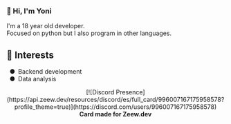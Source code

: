 <html>
    <body>
        <h3>👋 Hi, I'm Yoni</h3>
		<p>I'm a 18 year old developer.<br>Focused on python but I also program in other languages.</br></p>
		<h2>🎯 Interests</h2>
        <p>&ensp;●&ensp;Backend development<br>&ensp;●&ensp;Data analysis</p>
        <p align="center">[![Discord Presence](https://api.zeew.dev/resources/discord/es/full_card/996007167175958578?profile_theme=true)](https://discord.com/users/996007167175958578)
<b>Card made for Zeew.dev</b></p>
    </body>
</html>
